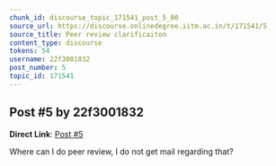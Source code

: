 ```yaml
---
chunk_id: discourse_topic_171541_post_5_00
source_url: https://discourse.onlinedegree.iitm.ac.in/t/171541/5
source_title: Peer review clarificaiton
content_type: discourse
tokens: 54
username: 22f3001832
post_number: 5
topic_id: 171541
---
```


## Post #5 by 22f3001832

**Direct Link**: [Post #5](https://discourse.onlinedegree.iitm.ac.in/t/171541/5)

Where can I do peer review, I do not get mail regarding that?
